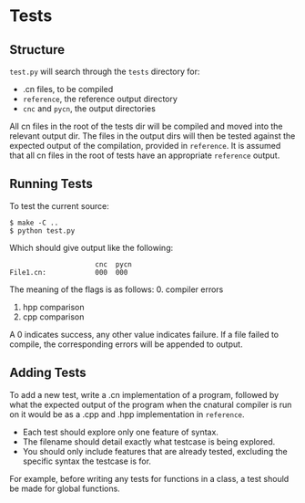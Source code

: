 # Tests

## Structure

`test.py` will search through the `tests` directory for:
- .cn files, to be compiled
- `reference`, the reference output directory
- `cnc` and `pycn`, the output directories

All cn files in the root of the tests dir will be compiled and moved into the
relevant output dir. The files in the output dirs will then be tested against
the expected output of the compilation, provided in `reference`. It is assumed
that all cn files in the root of tests have an appropriate `reference` output.

## Running Tests

To test the current source:

```console
$ make -C ..
$ python test.py
```

Which should give output like the following:

```
                     cnc  pycn
File1.cn:            000  000
```

The meaning of the flags is as follows:
0. compiler errors
1. hpp comparison
2. cpp comparison

A 0 indicates success, any other value indicates failure.
If a file failed to compile, the corresponding errors will be appended to
output.

## Adding Tests

To add a new test, write a .cn implementation of a program, followed by what
the expected output of the program when the cnatural compiler is run on it
would be as a .cpp and .hpp implementation in `reference`.

- Each test should explore only one feature of syntax.
- The filename should detail exactly what testcase is being explored.
- You should only include features that are already tested, excluding the
specific syntax the testcase is for.

For example, before writing any tests for functions in a class, a test should
be made for global functions.
